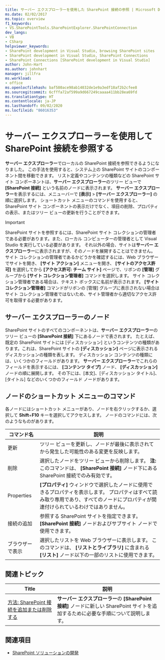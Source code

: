 ```yaml
---
title: サーバー エクスプローラーを使用した SharePoint 接続の参照 | Microsoft Docs
ms.date: 02/02/2017
ms.topic: overview
f1_keywords:
- VS.SharePointTools.SharePointExplorer.SharePointConnection
dev_langs:
- VB
- CSharp
helpviewer_keywords:
- SharePoint development in Visual Studio, browsing SharePoint sites
- SharePoint development in Visual Studio, SharePoint Connections
- SharePoint Connections [SharePoint development in Visual Studio]
author: John-Hart
ms.author: johnhart
manager: jillfra
ms.workload:
- office
ms.openlocfilehash: baf580ace98ab14032de1e9a3edf18af2b2cfee8
ms.sourcegitcommit: 6cfffa72af599a9d667249caaaa411bb28ea69fd
ms.translationtype: HT
ms.contentlocale: ja-JP
ms.lasthandoff: 09/02/2020
ms.locfileid: "86016353"
---
```

# <a name="browse-sharepoint-connections-by-using-server-explorer"></a>サーバー エクスプローラーを使用して SharePoint 接続を参照する
  **サーバー エクスプローラー**でローカルの SharePoint 接続を参照できるようになりました。 この手法を使用すると、システム上の SharePoint サイトのコンポーネント間を移動できます。 リスト定義やコンテンツの種類などの SharePoint サイト コンポーネントは、**サーバー エクスプローラー**のツリー ビューで **[SharePoint 接続]** という名前のノードに表示されます。 **サーバー エクスプローラー**を表示するには、メニューバーで **[表示]**  >  **[サーバー エクスプローラー]** の順に選択します。 ショートカット メニューのコマンドを使用すると、SharePoint サイト コンポーネントの表示だけでなく、項目の削除、プロパティの表示、またはツリー ビューの更新を行うことができます。

> [!IMPORTANT]
> SharePoint サイトを参照するには、SharePoint サイト コレクションの管理者である必要があります。また、ローカル コンピューターの管理者として Visual Studio を実行している必要があります。 それ以外の場合、サイトは**サーバー エクスプローラー**に表示されますが、そのノードを展開することはできません。 サイト コレクションの管理者であるかどうかを確認するには、Web ブラウザーでサイトを開き、 **[サイト アクション]** メニューを開き、 **[サイトのアクセス許可]** を選択してから **[アクセス許可: チーム サイト]** ページで、リボンの **[管理]** グループから **[サイト コレクション管理者]** コマンドを選択します。 サイト コレクション管理者である場合は、テキスト ボックスに名前が表示されます。 **[サイト コレクション管理者]** コマンドがリボンの [管理] グループに表示されない場合はサイト コレクション管理者ではないため、サイト管理者から適切なアクセス許可を取得する必要があります。

## <a name="server-explorer-nodes"></a>サーバー エクスプローラーのノード
 SharePoint サイトのすべてのコンポーネントは、**サーバー エクスプローラー**のツリー ビューの **[SharePoint 接続]** 下にあるノードで表されます。 たとえば、既定の SharePoint サイトには [ディスカッション] というコンテンツの種類があります。これは、SharePoint サイトの **[ディスカッション]** ページに表示されるディスカッションの種類を表します。 ディスカッション コンテンツの種類には、いくつかのフィールドがあります。 **サーバー エクスプローラー**でこれらのフィールドを表示するには、 **[コンテンツ タイプ]** ノード、 **[ディスカッション]** ノードの順に展開します。 その下には、[本文]、[ディスカッション タイトル]、[タイトル] などのいくつかのフィールド ノードがあります。

## <a name="node-shortcut-menu-commands"></a>ノードのショートカット メニューのコマンド
 各ノードにはショートカット メニューがあり、ノードを右クリックするか、選択して **Shift**+**F10** キーを選択してアクセスします。 ノードのコマンドには、次のようなものがあります。

|コマンド名|説明|
|------------------|-----------------|
|更新|ツリー ビューを更新し、ノードが最後に表示されてから発生した可能性のある変更を反映します。|
|削除|選択したノードをツリー ビューから削除します。 **注:** このコマンドは、 **[SharePoint 接続]** ノード下にある SharePoint 接続でのみ有効です。|
|Properties|**[プロパティ]** ウィンドウで選択したノードに使用できるプロパティを表示します。 プロパティはすべて読み取り専用であり、すべてのノードにプロパティが関連付けられているわけではありません。|
|接続の追加|参照する SharePoint サイトを指定できます。 **[SharePoint 接続]** ノードおよびサブサイト ノードで使用できます。|
|ブラウザーで表示|選択したリストを Web ブラウザーに表示します。 このコマンドは、 **[リストとライブラリ]** に含まれる **[リスト]** ノード以下の一部のリストに使用できます。|

## <a name="related-topics"></a>関連トピック

|Title|説明|
|-----------|-----------------|
|[方法: SharePoint 接続を追加または削除する](../sharepoint/how-to-add-or-remove-sharepoint-connections.md)|**サーバー エクスプローラー**の **[SharePoint 接続]** ノードに新しい SharePoint サイトを追加するために必要な手順について説明します。|

## <a name="see-also"></a>関連項目
- [SharePoint ソリューションの開発](../sharepoint/developing-sharepoint-solutions.md)
